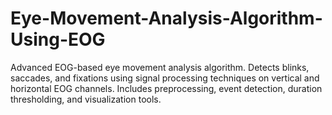 # Eye-Movement-Analysis-Algorithm-Using-EOG
Advanced EOG-based eye movement analysis algorithm. Detects blinks, saccades, and fixations using signal processing techniques on vertical and horizontal EOG channels. Includes preprocessing, event detection, duration thresholding, and visualization tools.
